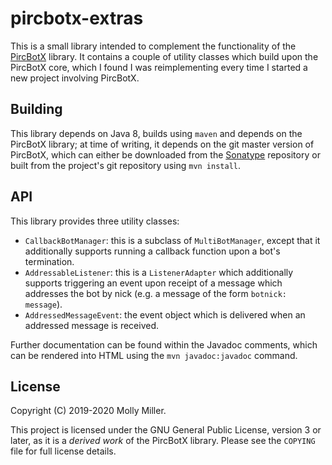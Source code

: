 # pircbotx-extras

This is a small library intended to complement the functionality of the
[PircBotX](https://github.com/pircbotx/pircbotx) library. It contains a couple
of utility classes which build upon the PircBotX core, which I found I was
reimplementing every time I started a new project involving PircBotX.

## Building

This library depends on Java 8, builds using `maven` and depends
on the PircBotX library; at time of writing, it depends on the git
master version of PircBotX, which can either be downloaded from the
[Sonatype](https://oss.sonatype.org) repository or built from the project's
git repository using `mvn install`.

## API

This library provides three utility classes:

- `CallbackBotManager`: this is a subclass of `MultiBotManager`, except that it
  additionally supports running a callback function upon a bot's termination.
- `AddressableListener`: this is a `ListenerAdapter` which additionally
  supports triggering an event upon receipt of a message which addresses the
  bot by nick (e.g. a message of the form `botnick: message`).
- `AddressedMessageEvent`: the event object which is delivered when an
  addressed message is received.

Further documentation can be found within the Javadoc comments, which can
be rendered into HTML using the `mvn javadoc:javadoc` command.

## License

Copyright (C) 2019-2020 Molly Miller.

This project is licensed under the GNU General Public License, version 3
or later, as it is a *derived work* of the PircBotX library. Please see the
`COPYING` file for full license details.
